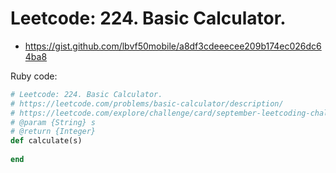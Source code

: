 # Leetcode: 224. Basic Calculator.

- https://gist.github.com/lbvf50mobile/a8df3cdeeecee209b174ec026dc64ba8
 
Ruby code:
```Ruby
# Leetcode: 224. Basic Calculator.
# https://leetcode.com/problems/basic-calculator/description/
# https://leetcode.com/explore/challenge/card/september-leetcoding-challenge-2021/637/week-2-september-8th-september-14th/3971/
# @param {String} s
# @return {Integer}
def calculate(s)
    
end
```
